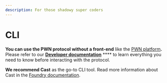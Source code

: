 ```yaml
---
description: For those shadowy super coders
---
```


# CLI

**You can use the PWN protocol without a front-end** like the [PWN platform](https://app.pwn.xyz/)**.** Please refer to our [**Developer documentation**](https://pwn-1.gitbook.io/developer-docs/) **** to learn everything you need to know before interacting with the protocol.

**We recommend Cast** as the go-to CLI tool. Read more information about Cast in the [Foundry documentation](https://book.getfoundry.sh/cast/index.html).
